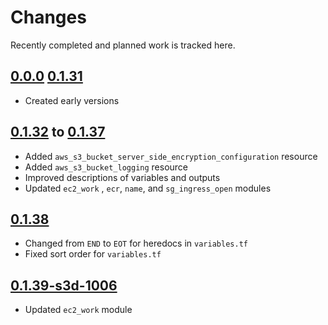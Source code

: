# Changes
Recently completed and planned work is tracked here.

## [0.0.0](.) [0.1.31](.)
- Created early versions

## [0.1.32](.) to [0.1.37](.)
- Added `aws_s3_bucket_server_side_encryption_configuration` resource
- Added `aws_s3_bucket_logging` resource
- Improved descriptions of variables and outputs
- Updated `ec2_work` , `ecr`, `name`,  and `sg_ingress_open` modules

## [0.1.38](.)
- Changed from `END` to `EOT` for heredocs in `variables.tf`
- Fixed sort order for `variables.tf`

## [0.1.39-s3d-1006](.)
- Updated `ec2_work` module
